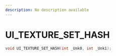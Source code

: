 ```yaml
---
description: No description available 
---
```


# UI_TEXTURE_SET_HASH

```cpp
void UI_TEXTURE_SET_HASH(int _Unk0, int _Unk1);
```
